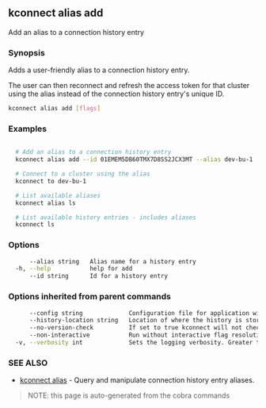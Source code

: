 ## kconnect alias add

Add an alias to a connection history entry

### Synopsis


Adds a user-friendly alias to a connection history entry.

The user can then reconnect and refresh the access token for that cluster using 
the alias instead of the connection history entry's unique ID.


```bash
kconnect alias add [flags]
```

### Examples

```bash

  # Add an alias to a connection history entry
  kconnect alias add --id 01EMEM5DB60TMX7D8SS2JCX3MT --alias dev-bu-1

  # Connect to a cluster using the alias
  kconnect to dev-bu-1

  # List available aliases
  kconnect alias ls

  # List available history entries - includes aliases
  kconnect ls

```

### Options

```bash
      --alias string   Alias name for a history entry
  -h, --help           help for add
      --id string      Id for a history entry
```

### Options inherited from parent commands

```bash
      --config string             Configuration file for application wide defaults. (default "$HOME/.kconnect/config.yaml")
      --history-location string   Location of where the history is stored. (default "$HOME/.kconnect/history.yaml")
      --no-version-check          If set to true kconnect will not check for a newer version
      --non-interactive           Run without interactive flag resolution
  -v, --verbosity int             Sets the logging verbosity. Greater than 0 is debug and greater than 9 is trace.
```

### SEE ALSO

* [kconnect alias](alias.md)	 - Query and manipulate connection history entry aliases.


> NOTE: this page is auto-generated from the cobra commands
